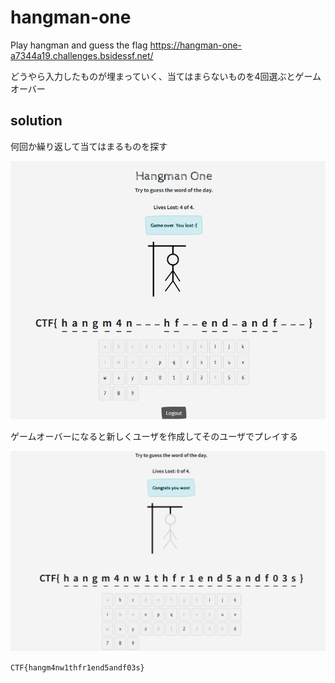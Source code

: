 # hangman-one

Play hangman and guess the flag
https://hangman-one-a7344a19.challenges.bsidessf.net/


どうやら入力したものが埋まっていく、当てはまらないものを4回選ぶとゲームオーバー

## solution

何回か繰り返して当てはまるものを探す


![](image-1.png)

ゲームオーバーになると新しくユーザを作成してそのユーザでプレイする

![](image.png)

`CTF{hangm4nw1thfr1end5andf03s}`
